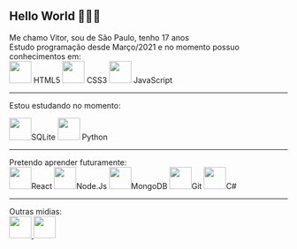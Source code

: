 Hello World 🙋🏻‍♂️
----------------
Me chamo Vitor, sou de São Paulo, tenho 17 anos<br>
Estudo programação desde Março/2021 e no momento possuo conhecimentos em:<br>
<img src="https://3.bp.blogspot.com/-pxR8u1KJTW8/XIb7zIKqqQI/AAAAAAAAIrA/KDNONkGKj-EDm1vadBqJbxMg64oi0LVXgCK4BGAYYCw/s1600/logo%2Bhtml5.png" alt="" width="40px">
HTML5
<img src="https://3.bp.blogspot.com/-oRSUw_TmO9o/XIb61m88fcI/AAAAAAAAIq0/vnxl2zzsXEQsnHI2fH4GjKu_ZT0urRo4wCK4BGAYYCw/s1600/icon%2Bcss%2B3.png" alt="" width="40px">
CSS3
<img src="https://1.bp.blogspot.com/-xk_719KxXTc/XIb5ocQLs0I/AAAAAAAAIqo/N2iJ3AO8zTwxnEJwTYCyeOkEjYT1iT4RwCK4BGAYYCw/s1600/logo%2Bjavascript.png" alt="" width="40px">
JavaScript

---------------

Estou estudando no momento:

<img src="https://freesvg.org/img/SQLite_icon.png" alt="" width="40px">SQLite
<img src="https://ebaconline.com.br/images/tild3131-3965-4662-a238-623463653934__003-python-2.svg" alt="" width="40px">
Python

---------------

Pretendo aprender futuramente:<br>
<img src="https://froala.com/wp-content/themes/jupiterx-child/assets/images/editor/pages/B/frameworks/react.svg" alt="" width="40px">React
<img src="https://cdn.filestackcontent.com/deELKydSd2peczaOPAAa" alt="" width="40px">Node.Js
<img src="https://appmasters.io/static/mongo-db-logo-cf626961400efe5ec74769616f083a37.png" alt="" width="40px">MongoDB
<img src="https://3.bp.blogspot.com/-xhNpNJJyQhk/XIe4GY78RQI/AAAAAAAAItc/ouueFUj2Hqo5dntmnKqEaBJR4KQ4Q2K3ACK4BGAYYCw/s1600/logo%2Bgit%2Bicon.png" alt="" width="40px">Git
<img src="https://growiz.com.br/wp-content/uploads/2020/08/kisspng-c-programming-language-logo-microsoft-visual-stud-atlas-portfolio-5b899192d7c600.1628571115357423548838.png" alt="" width="40px">C#

------------------
Outras midias:<br>
<a href="Mailto:Lourencovitor2@gmail.com"> <img src="https://www.google.com/gmail/about/static/images/logo-gmail.png?cache=1adba63" alt="" width="40px"> </a>
<a href="https://instagram.com/___lourenco_?igshid=s3dtr52w7k2n"> <img src="https://logodownload.org/wp-content/uploads/2017/04/instagram-logo-3.png" alt="" width="40px"> </a>



